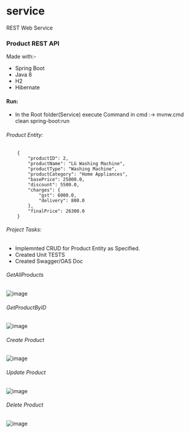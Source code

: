 # service
REST  Web Service
### Product REST API
Made with:- 
  * Spring Boot 
  * Java 8
  * H2
  * Hibernate
#### Run:
  * In the Root folder(Service) execute Command in cmd :-> mvnw.cmd clean spring-boot:run

###### Product Entity:
        {
            "productID": 2,
            "productName": "LG Washing Machine",
            "productType": "Washing Machine",
            "productCategory": "Home Appliances",
            "basePrice": 25000.0,
            "discount": 5500.0,
            "charges": {
                "gst": 6000.0,
                "delivery": 800.0
            },
            "finalPrice": 26300.0
        }
###### Project Tasks:
  * Implemnted CRUD for Product Entity as Specified.
  * Created Unit TESTS
  * Created Swagger/OAS Doc

###### GetAllProducts
![image](https://user-images.githubusercontent.com/114234365/195757335-c9a5621d-68a0-4cfd-9644-f69fe9abd7e0.png)

###### GetProductByID
![image](https://user-images.githubusercontent.com/114234365/195757443-108b82ca-59f1-46d3-9e4e-207a1df0779b.png)

###### Create Product
![image](https://user-images.githubusercontent.com/114234365/195757539-55bb0b05-4592-45bb-82f5-edcc0c017226.png)

###### Update Product
![image](https://user-images.githubusercontent.com/114234365/195757594-d8dd908a-791f-4733-b66d-0ed0189f3ed9.png)

###### Delete Product
![image](https://user-images.githubusercontent.com/114234365/195757668-af111cb8-0e24-42d8-acb1-8154d0edafbf.png)
